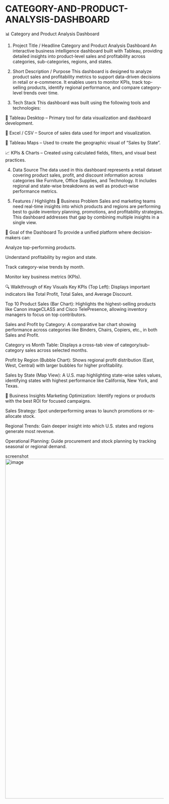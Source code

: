 # CATEGORY-AND-PRODUCT-ANALYSIS-DASHBOARD
📊 Category and Product Analysis Dashboard
1. Project Title / Headline
Category and Product Analysis Dashboard
An interactive business intelligence dashboard built with Tableau, providing detailed insights into product-level sales and profitability across categories, sub-categories, regions, and states.

2. Short Description / Purpose
This dashboard is designed to analyze product sales and profitability metrics to support data-driven decisions in retail or e-commerce. It enables users to monitor KPIs, track top-selling products, identify regional performance, and compare category-level trends over time.

3. Tech Stack
This dashboard was built using the following tools and technologies:

🧊 Tableau Desktop – Primary tool for data visualization and dashboard development.

📄 Excel / CSV – Source of sales data used for import and visualization.

📌 Tableau Maps – Used to create the geographic visual of “Sales by State”.

📈 KPIs & Charts – Created using calculated fields, filters, and visual best practices.

4. Data Source
The data used in this dashboard represents a retail dataset covering product sales, profit, and discount information across categories like Furniture, Office Supplies, and Technology. It includes regional and state-wise breakdowns as well as product-wise performance metrics.

5. Features / Highlights
🧩 Business Problem
Sales and marketing teams need real-time insights into which products and regions are performing best to guide inventory planning, promotions, and profitability strategies. This dashboard addresses that gap by combining multiple insights in a single view.

🎯 Goal of the Dashboard
To provide a unified platform where decision-makers can:

Analyze top-performing products.

Understand profitability by region and state.

Track category-wise trends by month.

Monitor key business metrics (KPIs).

🔍 Walkthrough of Key Visuals
Key KPIs (Top Left):
Displays important indicators like Total Profit, Total Sales, and Average Discount.

Top 10 Product Sales (Bar Chart):
Highlights the highest-selling products like Canon imageCLASS and Cisco TelePresence, allowing inventory managers to focus on top contributors.

Sales and Profit by Category:
A comparative bar chart showing performance across categories like Binders, Chairs, Copiers, etc., in both Sales and Profit.

Category vs Month Table:
Displays a cross-tab view of category/sub-category sales across selected months.

Profit by Region (Bubble Chart):
Shows regional profit distribution (East, West, Central) with larger bubbles for higher profitability.

Sales by State (Map View):
A U.S. map highlighting state-wise sales values, identifying states with highest performance like California, New York, and Texas.

💼 Business Insights
Marketing Optimization: Identify regions or products with the best ROI for focused campaigns.

Sales Strategy: Spot underperforming areas to launch promotions or re-allocate stock.

Regional Trends: Gain deeper insight into which U.S. states and regions generate most revenue.

Operational Planning: Guide procurement and stock planning by tracking seasonal or regional demand.

screenshot
<img width="1998" height="1077" alt="image" src="https://github.com/user-attachments/assets/659dd041-7861-4515-a841-99bf43e020a8" />



